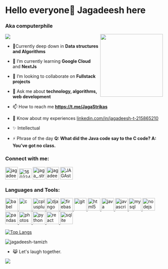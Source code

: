 <h1 align="left">Hello everyone👋 Jagadeesh here</h1>
<h3 align="left">Aka computerphile</h3>
<img align="right"  height="200" src="https://media0.giphy.com/media/qgQUggAC3Pfv687qPC/giphy.gif?cid=ecf05e47tu9tsj1d12epgpe4f3r911e4uwsz1bp4i20idifu&rid=giphy.gif&ct=g">

![](https://komarev.com/ghpvc/?username=Jagadeesh-tamizh)

- 🔧Currently deep down in **Data structures and Algorithms**

- 🌱 I’m currently learning **Google Cloud** and **NextJs**

- 🤝 I’m looking to collaborate on **Fullstack projects**

- 💬 Ask me about **technology, algorithms, web development**

- 📫 How to reach me **https://t.me/JagaStrikas**

- 📄 Know about my experiences [linkedin.com/in/jagadeesh-t-215865210](linkedin.com/in/jagadeesh-t-215865210)

- ✨ Intellectual

- ⚡ Phrase of the day **Q: What did the Java code say to the C code? A: You’ve got no class.**

<h3 align="left">Connect with me:</h3>
<p align="left">
<a href="https://linkedin.com/in/jagadeesh-t-215865210" target="blank"><img align="center" src="https://img.icons8.com/color/512/linkedin.png" alt="jagadeesh-t-215865210" height="40" width="40" /></a>
<a href="https://stackoverflow.com/users/16022422" target="blank"><img align="center" src="https://img.icons8.com/external-tal-revivo-color-tal-revivo/512/external-stack-overflow-is-a-question-and-answer-site-for-professional-logo-color-tal-revivo.png" alt="16022422" height="30" width="40" /></a>
<a href="https://instagram.com/jaga_.strikas" target="blank"><img align="center" src="https://img.icons8.com/3d-fluency/512/instagram-new.png" alt="jaga_.strikas" height="40" width="40" /></a>
<a href="https://www.leetcode.com/jagadeesh-tamizh" target="blank"><img align="center" src="https://img.icons8.com/external-tal-revivo-shadow-tal-revivo/512/external-level-up-your-coding-skills-and-quickly-land-a-job-logo-shadow-tal-revivo.png" alt="jagadeesh-tamizh" height="40" width="40" /></a>
<a href="https://discord.gg/JAGAstrikas#6243" target="blank"><img align="center" src="https://img.freepik.com/premium-vector/modern-badge-discord-icon_578229-169.jpg?w=2000" alt="JAGAstrikas#6243" height="40" width="40" /></a>
</p>

<h3 align="left">Languages and Tools:</h3>
<p align="left">  <a href="https://babeljs.io/" target="_blank" rel="noreferrer"> <img src="https://www.vectorlogo.zone/logos/babeljs/babeljs-icon.svg" alt="babel" width="40" height="40"/> </a> </a> <a href="https://www.cprogramming.com/" target="_blank" rel="noreferrer"> <img src="https://i.pinimg.com/736x/71/5b/59/715b59c8c7545d9dafb1a04111edde40.jpg" alt="c" width="40" height="40"/> </a> <a href="https://www.w3schools.com/cpp/" target="_blank" rel="noreferrer"> <img src="https://w7.pngwing.com/pngs/46/626/png-transparent-c-logo-the-c-programming-language-computer-icons-computer-programming-source-code-programming-miscellaneous-template-blue.png" alt="cplusplus" width="40" height="40"/> </a> <a href="https://www.djangoproject.com/" target="_blank" rel="noreferrer"> <img src="https://cdn.worldvectorlogo.com/logos/django.svg" alt="django" width="40" height="40"/> </a> <a href="https://firebase.google.com/" target="_blank" rel="noreferrer"> <img src="https://www.vectorlogo.zone/logos/firebase/firebase-icon.svg" alt="firebase" width="40" height="40"/> </a> <a href="https://git-scm.com/" target="_blank" rel="noreferrer"> <img src="https://www.vectorlogo.zone/logos/git-scm/git-scm-icon.svg" alt="git" width="40" height="40"/> </a> <a href="https://www.w3.org/html/" target="_blank" rel="noreferrer"> <img src="https://img.freepik.com/free-icon/html5_318-903450.jpg?w=360" alt="html5" width="40" height="40"/> </a> <a href="https://www.java.com" target="_blank" rel="noreferrer"> <img src="https://cdn-icons-png.flaticon.com/512/226/226777.png" alt="java" width="40" height="40"/> </a> <a href="https://developer.mozilla.org/en-US/docs/Web/JavaScript" target="_blank" rel="noreferrer"> <img src="https://upload.wikimedia.org/wikipedia/commons/3/3b/Javascript_Logo.png" alt="javascript" width="40" height="40"/> </a> <a href="https://www.mysql.com/" target="_blank" rel="noreferrer"> <img src="https://cdn-icons-png.flaticon.com/512/5968/5968313.png" alt="mysql" width="40" height="40"/> </a> <a href="https://nodejs.org" target="_blank" rel="noreferrer"> <img src="https://w1.pngwing.com/pngs/885/534/png-transparent-green-grass-nodejs-javascript-react-mean-angularjs-logo-symbol-thumbnail.png" alt="nodejs" width="40" height="40"/> </a> <a href="https://pandas.pydata.org/" target="_blank" rel="noreferrer"> <img src="https://encrypted-tbn0.gstatic.com/images?q=tbn:ANd9GcT01Ctpf3nRjz7b9l-om2h2llNA0jL4d_MVtXXXHVF5mWIn5nyMXLgzYscFGZdbhf_LN8M&usqp=CAU" alt="pandas" width="40" height="40"/> </a> <a href="https://www.photoshop.com/en" target="_blank" rel="noreferrer"> <img src="https://1000logos.net/wp-content/uploads/2020/03/Photoshop-logo.jpg" alt="photoshop" width="40" height="40"/> </a> <a href="https://www.python.org" target="_blank" rel="noreferrer"> <img src="https://upload.wikimedia.org/wikipedia/commons/thumb/c/c3/Python-logo-notext.svg/1869px-Python-logo-notext.svg.png" alt="python" width="40" height="40"/> </a> <a href="https://reactjs.org/" target="_blank" rel="noreferrer"> <img src="https://w7.pngwing.com/pngs/79/518/png-transparent-js-react-js-logo-react-react-native-logos-icon-thumbnail.png" alt="react" width="40" height="40"/> </a>  <a href="https://www.sqlite.org/" target="_blank" rel="noreferrer"> <img src="https://www.vectorlogo.zone/logos/sqlite/sqlite-icon.svg" alt="sqlite" width="40" height="40"/> </a>  </p>


[![Top Langs](https://github-readme-stats.vercel.app/api/top-langs/?username=jagadeesh-tamizh&layout=compact)](https://github.com/anuraghazra/github-readme-stats)

<p><img align="center" src="https://github-readme-streak-stats.herokuapp.com/?user=jagadeesh-tamizh&" alt="jagadeesh-tamizh" /></p>


- 😹 Let's laugh together.
<img align="left" src="https://media2.giphy.com/media/wcgn5fVDjvR7pdvz4C/200.webp?cid=ecf05e4766lshbkatngv08nnwbju3uthguhqq8w1wwj47po6&rid=200.webp&ct=g">


